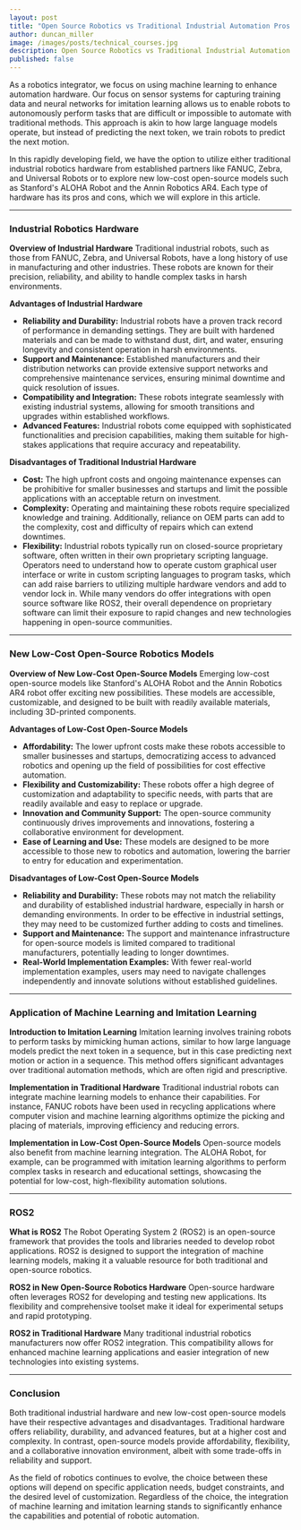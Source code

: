 ```yaml
---
layout: post
title: "Open Source Robotics vs Traditional Industrial Automation Pros and Cons"
author: duncan_miller
image: /images/posts/technical_courses.jpg
description: Open Source Robotics vs Traditional Industrial Automation Pros and Cons
published: false
---
```


As a robotics integrator, we focus on using machine learning to enhance automation hardware. Our focus on sensor systems for capturing training data and neural networks for imitation learning allows us to enable robots to autonomously perform tasks that are difficult or impossible to automate with traditional methods. This approach is akin to how large language models operate, but instead of predicting the next token, we train robots to predict the next motion.

In this rapidly developing field, we have the option to utilize either traditional industrial robotics hardware from established partners like FANUC, Zebra, and Universal Robots or to explore new low-cost open-source models such as Stanford's ALOHA Robot and the Annin Robotics AR4. Each type of hardware has its pros and cons, which we will explore in this article.

---

### Industrial Robotics Hardware

**Overview of Industrial Hardware**
Traditional industrial robots, such as those from FANUC, Zebra, and Universal Robots, have a long history of use in manufacturing and other industries. These robots are known for their precision, reliability, and ability to handle complex tasks in harsh environments.

**Advantages of Industrial Hardware**

- **Reliability and Durability:** Industrial robots have a proven track record of performance in demanding settings. They are built with hardened materials and can be made to withstand dust, dirt, and water, ensuring longevity and consistent operation in harsh environments.
- **Support and Maintenance:** Established manufacturers and their distribution networks can provide extensive support networks and comprehensive maintenance services, ensuring minimal downtime and quick resolution of issues.
- **Compatibility and Integration:** These robots integrate seamlessly with existing industrial systems, allowing for smooth transitions and upgrades within established workflows.
- **Advanced Features:** Industrial robots come equipped with sophisticated functionalities and precision capabilities, making them suitable for high-stakes applications that require accuracy and repeatability.

**Disadvantages of Traditional Industrial Hardware**

- **Cost:** The high upfront costs and ongoing maintenance expenses can be prohibitive for smaller businesses and startups and limit the possible applications with an acceptable return on investment.
- **Complexity:** Operating and maintaining these robots require specialized knowledge and training. Additionally, reliance on OEM parts can add to the complexity, cost and difficulty of repairs which can extend downtimes.
- **Flexibility:** Industrial robots typically run on closed-source proprietary software, often written in their own proprietary scripting language. Operators need to understand how to operate custom graphical user interface or write in custom scripting languages to program tasks, which can add raise barriers to utilizing multiple hardware vendors and add to vendor lock in. While many vendors do offer integrations with open source software like ROS2, their overall dependence on proprietary software can limit their exposure to rapid changes and new technologies happening in open-source communities.

---

### New Low-Cost Open-Source Robotics Models

**Overview of New Low-Cost Open-Source Models**
Emerging low-cost open-source models like Stanford's ALOHA Robot and the Annin Robotics AR4 robot offer exciting new possibilities. These models are accessible, customizable, and designed to be built with readily available materials, including 3D-printed components.

**Advantages of Low-Cost Open-Source Models**

- **Affordability:** The lower upfront costs make these robots accessible to smaller businesses and startups, democratizing access to advanced robotics and opening up the field of possibilities for cost effective automation.
- **Flexibility and Customizability:** These robots offer a high degree of customization and adaptability to specific needs, with parts that are readily available and easy to replace or upgrade.
- **Innovation and Community Support:** The open-source community continuously drives improvements and innovations, fostering a collaborative environment for development.
- **Ease of Learning and Use:** These models are designed to be more accessible to those new to robotics and automation, lowering the barrier to entry for education and experimentation.

**Disadvantages of Low-Cost Open-Source Models**

- **Reliability and Durability:** These robots may not match the reliability and durability of established industrial hardware, especially in harsh or demanding environments. In order to be effective in industrial settings, they may need to be customized further adding to costs and timelines.
- **Support and Maintenance:** The support and maintenance infrastructure for open-source models is limited compared to traditional manufacturers, potentially leading to longer downtimes.
- **Real-World Implementation Examples:** With fewer real-world implementation examples, users may need to navigate challenges independently and innovate solutions without established guidelines.

---

### Application of Machine Learning and Imitation Learning

**Introduction to Imitation Learning**
Imitation learning involves training robots to perform tasks by mimicking human actions, similar to how large language models predict the next token in a sequence, but in this case predicting next motion or action in a sequence. This method offers significant advantages over traditional automation methods, which are often rigid and prescriptive.

**Implementation in Traditional Hardware**
Traditional industrial robots can integrate machine learning models to enhance their capabilities. For instance, FANUC robots have been used in recycling applications where computer vision and machine learning algorithms optimize the picking and placing of materials, improving efficiency and reducing errors.

**Implementation in Low-Cost Open-Source Models**
Open-source models also benefit from machine learning integration. The ALOHA Robot, for example, can be programmed with imitation learning algorithms to perform complex tasks in research and educational settings, showcasing the potential for low-cost, high-flexibility automation solutions.

---

### ROS2

**What is ROS2**
The Robot Operating System 2 (ROS2) is an open-source framework that provides the tools and libraries needed to develop robot applications. ROS2 is designed to support the integration of machine learning models, making it a valuable resource for both traditional and open-source robotics.

**ROS2 in New Open-Source Robotics Hardware**
Open-source hardware often leverages ROS2 for developing and testing new applications. Its flexibility and comprehensive toolset make it ideal for experimental setups and rapid prototyping.

**ROS2 in Traditional Hardware**
Many traditional industrial robotics manufacturers now offer ROS2 integration. This compatibility allows for enhanced machine learning applications and easier integration of new technologies into existing systems.

---

### Conclusion

Both traditional industrial hardware and new low-cost open-source models have their respective advantages and disadvantages. Traditional hardware offers reliability, durability, and advanced features, but at a higher cost and complexity. In contrast, open-source models provide affordability, flexibility, and a collaborative innovation environment, albeit with some trade-offs in reliability and support.

As the field of robotics continues to evolve, the choice between these options will depend on specific application needs, budget constraints, and the desired level of customization. Regardless of the choice, the integration of machine learning and imitation learning stands to significantly enhance the capabilities and potential of robotic automation.

